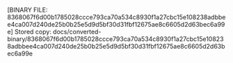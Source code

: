[BINARY FILE: 8368067f6d00b1785028ccce793ca70a534c8930f1a27cbc15e108238adbbee4ca007d240de25b0b25e5d9d5bf30d31fbf12675ae8c6605d2d63bec6a99e]
Stored copy: docs/converted-binary/8368067f6d00b1785028ccce793ca70a534c8930f1a27cbc15e108238adbbee4ca007d240de25b0b25e5d9d5bf30d31fbf12675ae8c6605d2d63bec6a99e
